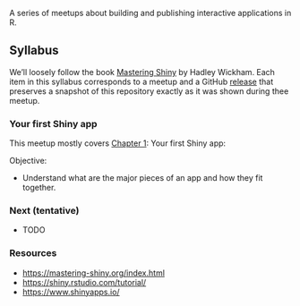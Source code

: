 
<!-- README.md is generated from README.Rmd. Please edit that file -->
<!-- README.md is generated from README.Rmd. Please edit that file -->

A series of meetups about building and publishing interactive
applications in R.

## Syllabus

We’ll loosely follow the book [Mastering
Shiny](https://mastering-shiny.org/) by Hadley Wickham. Each item in
this syllabus corresponds to a meetup and a GitHub
[release](https://github.com/2DegreesInvesting/ds.shiny/releases) that
preserves a snapshot of this repository exactly as it was shown during
thee meetup.

### Your first Shiny app

This meetup mostly covers [Chapter
1](https://mastering-shiny.org/basic-app.html): Your first Shiny app:

Objective:

-   Understand what are the major pieces of an app and how they fit
    together.

### Next (tentative)

-   TODO

### Resources

-   <https://mastering-shiny.org/index.html>
-   <https://shiny.rstudio.com/tutorial/>
-   <https://www.shinyapps.io/>
